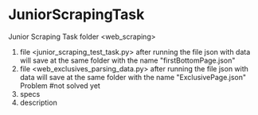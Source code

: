 # JuniorScrapingTask
Junior Scraping Task 
folder <web_scraping>
1. file <junior_scraping_test_task.py>
after running the file json with data will save at the same folder with the name "firstBottomPage.json"
2. file <web_exclusives_parsing_data.py> 
after running the file json with data will save at the same folder with the name "ExclusivePage.json"
 Problem
 #not solved yet 
 1. specs
   2. description



